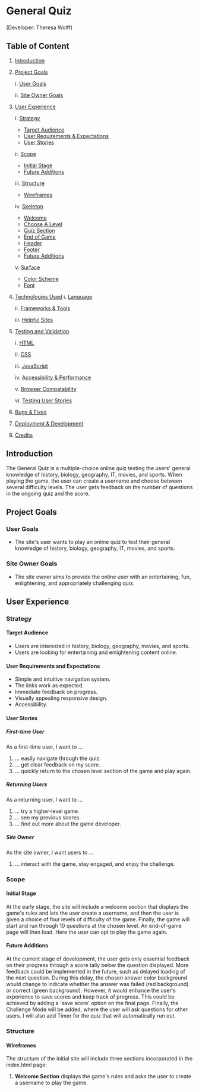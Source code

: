 # General Quiz
(Developer: Theresa Wolff)

## Table of Content


1. [Introduction](#Introduction)
2. [Project Goals](#Project-Goals)

   i. [User Goals](#User-Goals)

   ii. [Site Owner Goals](#Site-Owner-Goals)
3. [User Experience](#User-Experience)

   i. [Strategy](#Strategy)

   * [Target Audience](#Target-Audience)
   * [User Requirements & Expectations](#User-Requirements-&-Expectations)
   * [User Stories](#User-Stories)

   ii. [Scope](#Scope)
   * [Initial Stage](#Intial-Stage)
   * [Future Additions](#general-quizFuture-Additions)

   iii. [Structure](#Structure)
   * [Wireframes](#wireframes)

   iv. [Skeleton](#Skeleton)
   * [Welcome](#Welcome-Section)
   * [Choose A Level](#Choose-a-Level-Section)
   * [Quiz Section](#Quiz-Section)
   * [End of Game](#End-of-Game-Page)
   * [Header](#Header)
   * [Footer](#Footer)
   * [Future Additions](#Future-Additions)

   v. [Surface](#Surface)
   * [Color Scheme](#Color-Scheme)
   * [Font](#Font)

4. [Technologies Used](#Technologies-Used)
   i. [Language](#Languages)

   ii. [Frameworks & Tools](#Frameworks--Tools)

   iii. [Helpful Sites](#Helpful-Sites)
5. [Testing and Validation](#Testing-and-Validation)

   i. [HTML](#Html-Validation)

   ii. [CSS](#css-Validation)

   iii. [JavaScript](#Javascript-Validation)

   iv. [Accessibility & Performance](#Accessibility-&-Performance)

   v. [Browser Compatability](#Browser-Compatability)

   vi. [Testing User Stories](#Testing-User-Stories)
6. [Bugs & Fixes](#Bugs-&-Fixes)
7. [Deployment & Development](#Deployment-&-Development)
8. [Credits](#Credits)


## Introduction

The General Quiz is a multiple-choice online quiz testing the users' general knowledge of history, biology, geography, IT, movies, and sports. When playing the game, the user can create a username and choose between several difficulty levels. The user gets feedback on the number of questions in the ongoing quiz and the score.


## Project Goals

### User Goals
* The site's user wants to play an online quiz to test their general knowledge of history, biology, geography, IT, movies, and sports.

### Site Owner Goals
* The site owner aims to provide the online user with an entertaining,  fun, enlightening,  and appropriately challenging quiz.

## User Experience

### Strategy

#### Target Audience
* Users are interested in history, biology, geography, movies, and sports.
* Users are looking for entertaining and enlightening content online.


#### User Requirements and Expectations
* Simple and intuitive navigation system.
* The links work as expected.
* Immediate feedback on progress.
* Visually appealing responsive design.
* Accessibility.

#### User Stories

##### First-time User 
As a first-time user, I want to ...
1. ... easily navigate through the quiz.
2. ... get clear feedback on my score.
3. ... quickly return to the chosen level section of the game and play again.


##### Returning Users
As a returning user, I want to ...
1. ... try a higher-level game.
2. ... see my previous scores.
3. ... find out more about the game developer.

##### Site Owner
As the site owner, I want users to ...
1. ... interact with the game, stay engaged, and enjoy the challenge.

### Scope

#### Initial Stage

At the early stage, the site will include a welcome section that displays the game's rules and lets the user create a username, and then the user is given a choice of four levels of difficulty of the game. Finally, the game will start and run through 10 questions at the chosen level. An end-of-game page will then load. Here the user can opt to play the game again.

#### Future Additions

At the current stage of development, the user gets only essential feedback on their progress through a score tally below the question displayed. More feedback could be implemented in the future, such as delayed loading of the next question. During this delay, the chosen answer color background would change to indicate whether the answer was failed (red background) or correct (green background).
However, it would enhance the user's experience to save scores and keep track of progress. This could be achieved by adding a 'save score' option on the final page.
Finally, the Challenge Mode will be added, where the user will ask questions for other users. I will also add Timer for the quiz that will automatically run out. 


### Structure

#### Wireframes

The structure of the initial site will include three sections incorporated in the index.html page:

1. **Welcome Section**  displays the game's rules and asks the user to create a username to play the game.












